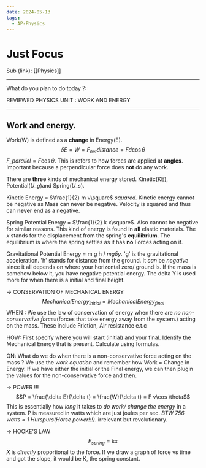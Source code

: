 ```yaml
---
date: 2024-05-13
tags:
  - AP-Physics
---
```


# Just Focus

Sub (link): [[Physics]]

---
What do you plan to do today ?: 

REVIEWED PHYSICS UNIT : WORK AND ENERGY

---

## Work and energy. 

Work(W) is defined as a **change** in Energy(E). $$\delta E = W = F_{net} distance = Fd\cos\theta$$
$F\_{parallel} = F \cos \theta$. This is refers to how forces are applied at **angles**. Important because a perpendicular force does **not** do any work. 

There are **three** kinds of mechanical energy stored. Kinetic(KE), Potential($U \_{g}$)and Spring($U \_{s}$).

Kinetic Energy = $\frac{1}{2} m v\square$ *squared.* Kinetic energy cannot be negative as Mass can never be negative. Velocity is squared and thus can **never** end as a negative.

Spring Potential Energy = $\frac{1}{2} k x\square$. Also cannot be negative for similar reasons. This kind of energy is found in **all** elastic materials. The $x$ stands for the displacement from the spring's **equilibrium**. The equilibrium is where the spring settles as it has **no** Forces acting on it. 

Gravitational Potential Energy = m g h / $mg\delta y$. 'g' is the gravitational acceleration. 'h' stands for distance from the ground. It *can* be *negative* since it all depends on where your horizontal zero/ ground is. If the mass is somehow below it, you have negative potential energy. The delta Y is used more for when there is a initial and final height. 


-> CONSERVATION OF MECHANICAL ENERGY
$$ MechanicalEnergy_{initial} = MechanicalEnergy_{final}$$
WHEN : We use the law of conservation of energy when there are *no non-conservative forces*(forces that take energy away from the system.) acting on the mass. These include Friction, Air resistance e.t.c

HOW: First specify where you will start (initial) and your final. Identify the Mechanical Energy that is present. Calculate using formulas.

QN: What do we do when there is a non-conservative force acting on the mass ? 
We use the *work equation* and remember how Work = Change in Energy. If we have either the initial or the Final energy, we can then plugin the values for the non-conservative force and then. 


-> POWER !!!
$$P = \frac{\delta E}{\delta t} = \frac{W}{\delta t} = F v\cos \theta$$
This is essentially how *long* it takes to *do work/ change the energy* in a system. 
P is measured in watts which are just joules per sec. *BTW 756 watts = 1 Hurspurs(Horse power!!!)*. irrelevant but revolutionary. 


-> HOOKE'S LAW
$$F_{spring} = k x$$ $X$ is *directly* proportional to the force. If we draw a graph of force vs time and got the slope, it would be K, the spring constant. 

 